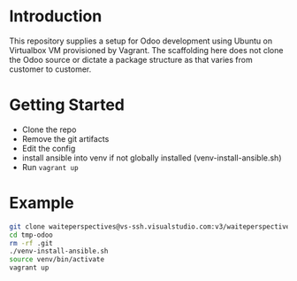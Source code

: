 # Introduction 

This repository supplies a setup for Odoo development using Ubuntu on Virtualbox VM provisioned by Vagrant.
The scaffolding here does not clone the Odoo source or dictate a package structure as that varies from
customer to customer.


# Getting Started

- Clone the repo
- Remove the git artifacts
- Edit the config
- install ansible into venv if not globally installed (venv-install-ansible.sh)
- Run `vagrant up`

# Example

```bash
git clone waiteperspectives@vs-ssh.visualstudio.com:v3/waiteperspectives/Waite-Perspectives/odoo-skeleton tmp-odoo
cd tmp-odoo
rm -rf .git
./venv-install-ansible.sh
source venv/bin/activate
vagrant up
```

